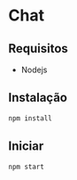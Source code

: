 # Chat 

## Requisitos

- Nodejs

## Instalação

```bash
npm install
```

## Iniciar

```bash
npm start
```